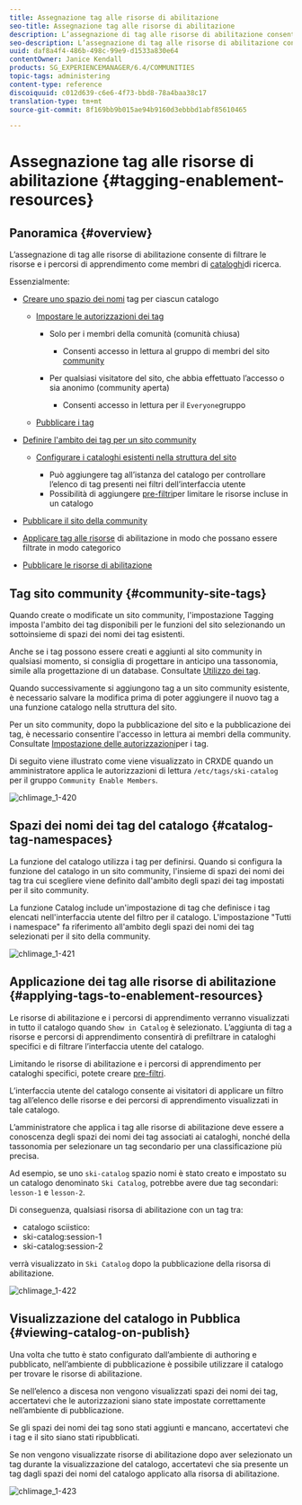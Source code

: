 ```yaml
---
title: Assegnazione tag alle risorse di abilitazione
seo-title: Assegnazione tag alle risorse di abilitazione
description: L’assegnazione di tag alle risorse di abilitazione consente di filtrare risorse e percorsi di apprendimento come membri di un catalogo di ricerca
seo-description: L’assegnazione di tag alle risorse di abilitazione consente di filtrare risorse e percorsi di apprendimento come membri di un catalogo di ricerca
uuid: daf8a4f4-486b-498c-99e9-d1533a830e64
contentOwner: Janice Kendall
products: SG_EXPERIENCEMANAGER/6.4/COMMUNITIES
topic-tags: administering
content-type: reference
discoiquuid: c012d639-c6e6-4f73-bbd8-78a4baa38c17
translation-type: tm+mt
source-git-commit: 8f169bb9b015ae94b9160d3ebbbd1abf85610465

---
```



# Assegnazione tag alle risorse di abilitazione {#tagging-enablement-resources}

## Panoramica {#overview}

L’assegnazione di tag alle risorse di abilitazione consente di filtrare le risorse e i percorsi di apprendimento come membri di [cataloghi](functions.md#catalog-function)di ricerca.

Essenzialmente:

* [Creare uno spazio dei nomi](../../help/sites-administering/tags.md#creating-a-namespace) tag per ciascun catalogo

   * [Impostare le autorizzazioni dei tag](../../help/sites-administering/tags.md#setting-tag-permissions)

      * Solo per i membri della comunità (comunità chiusa)

         * Consenti accesso in lettura al gruppo di membri del sito [community](users.md#publish-group-roles)
      * Per qualsiasi visitatore del sito, che abbia effettuato l’accesso o sia anonimo (community aperta)

         * Consenti accesso in lettura per il `Everyone`gruppo
   * [Pubblicare i tag](../../help/sites-administering/tags.md#publishing-tags)



* [Definire l&#39;ambito dei tag per un sito community](sites-console.md#tagging)

   * [Configurare i cataloghi esistenti nella struttura del sito](functions.md#catalog-function)

      * Può aggiungere tag all’istanza del catalogo per controllare l’elenco di tag presenti nei filtri dell’interfaccia utente
      * Possibilità di aggiungere [pre-filtri](catalog-developer-essentials.md#pre-filters)per limitare le risorse incluse in un catalogo

* [Pubblicare il sito della community](sites-console.md#publishing-the-site)
* [Applicare tag alle risorse](resources.md#create-a-resource) di abilitazione in modo che possano essere filtrate in modo categorico
* [Pubblicare le risorse di abilitazione](resources.md#publish)

## Tag sito community {#community-site-tags}

Quando create o modificate un sito community, l&#39;impostazione [](sites-console.md#tagging) Tagging imposta l&#39;ambito dei tag disponibili per le funzioni del sito selezionando un sottoinsieme di spazi dei nomi dei tag esistenti.

Anche se i tag possono essere creati e aggiunti al sito community in qualsiasi momento, si consiglia di progettare in anticipo una tassonomia, simile alla progettazione di un database. Consultate [Utilizzo dei tag](../../help/sites-authoring/tags.md).

Quando successivamente si aggiungono tag a un sito community esistente, è necessario salvare la modifica prima di poter aggiungere il nuovo tag a una funzione catalogo nella struttura del sito.

Per un sito community, dopo la pubblicazione del sito e la pubblicazione dei tag, è necessario consentire l&#39;accesso in lettura ai membri della community. Consultate [Impostazione delle autorizzazioni](../../help/sites-administering/tags.md#setting-tag-permissions)per i tag.

Di seguito viene illustrato come viene visualizzato in CRXDE quando un amministratore applica le autorizzazioni di lettura `/etc/tags/ski-catalog` per il gruppo `Community Enable Members`.

![chlimage_1-420](assets/chlimage_1-420.png)

## Spazi dei nomi dei tag del catalogo {#catalog-tag-namespaces}

La funzione del catalogo utilizza i tag per definirsi. Quando si configura la funzione del catalogo in un sito community, l&#39;insieme di spazi dei nomi dei tag tra cui scegliere viene definito dall&#39;ambito degli spazi dei tag impostati per il sito community.

La funzione Catalog include un&#39;impostazione di tag che definisce i tag elencati nell&#39;interfaccia utente del filtro per il catalogo. L&#39;impostazione &quot;Tutti i namespace&quot; fa riferimento all&#39;ambito degli spazi dei nomi dei tag selezionati per il sito della community.

![chlimage_1-421](assets/chlimage_1-421.png)

## Applicazione dei tag alle risorse di abilitazione {#applying-tags-to-enablement-resources}

Le risorse di abilitazione e i percorsi di apprendimento verranno visualizzati in tutto il catalogo quando `Show in Catalog` è selezionato. L’aggiunta di tag a risorse e percorsi di apprendimento consentirà di prefiltrare in cataloghi specifici e di filtrare l’interfaccia utente del catalogo.

Limitando le risorse di abilitazione e i percorsi di apprendimento per cataloghi specifici, potete creare [pre-filtri](catalog-developer-essentials.md#pre-filters).

L’interfaccia utente del catalogo consente ai visitatori di applicare un filtro tag all’elenco delle risorse e dei percorsi di apprendimento visualizzati in tale catalogo.

L’amministratore che applica i tag alle risorse di abilitazione deve essere a conoscenza degli spazi dei nomi dei tag associati ai cataloghi, nonché della tassonomia per selezionare un tag secondario per una classificazione più precisa.

Ad esempio, se uno `ski-catalog` spazio nomi è stato creato e impostato su un catalogo denominato `Ski Catalog`, potrebbe avere due tag secondari: `lesson-1` e `lesson-2`.

Di conseguenza, qualsiasi risorsa di abilitazione con un tag tra:

* catalogo sciistico:
* ski-catalog:session-1
* ski-catalog:session-2

verrà visualizzato in `Ski Catalog` dopo la pubblicazione della risorsa di abilitazione.

![chlimage_1-422](assets/chlimage_1-422.png)

## Visualizzazione del catalogo in Pubblica {#viewing-catalog-on-publish}

Una volta che tutto è stato configurato dall’ambiente di authoring e pubblicato, nell’ambiente di pubblicazione è possibile utilizzare il catalogo per trovare le risorse di abilitazione.

Se nell’elenco a discesa non vengono visualizzati spazi dei nomi dei tag, accertatevi che le autorizzazioni siano state impostate correttamente nell’ambiente di pubblicazione.

Se gli spazi dei nomi dei tag sono stati aggiunti e mancano, accertatevi che i tag e il sito siano stati ripubblicati.

Se non vengono visualizzate risorse di abilitazione dopo aver selezionato un tag durante la visualizzazione del catalogo, accertatevi che sia presente un tag dagli spazi dei nomi del catalogo applicato alla risorsa di abilitazione.

![chlimage_1-423](assets/chlimage_1-423.png)

